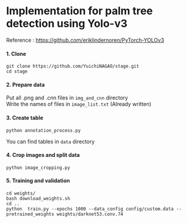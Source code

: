 # Implementation for palm tree detection using Yolo-v3 

Reference : https://github.com/eriklindernoren/PyTorch-YOLOv3
 
#### 1. Clone
 ```
 git clone https://github.com/YuichiNAGAO/stage.git
 cd stage
 ```

#### 2. Prepare data

Put all .png and .cnn files in `img_and_cnn` directory  
Write the names of files in `image_list.txt` (Already written)

#### 3. Create table
```
python annotation_process.py
```
You can find tables in `data` directory 

#### 4. Crop images and split data
```
python image_cropping.py
```
 
#### 5. Training and validation
```
cd weights/
bash download_weights.sh
cd ..
python  train.py --epochs 1000 --data_config config/custom.data --pretrained_weights weights/darknet53.conv.74
```
